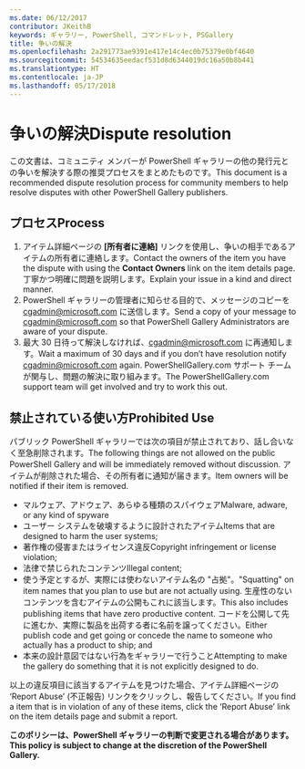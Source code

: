 ```yaml
---
ms.date: 06/12/2017
contributor: JKeithB
keywords: ギャラリー, PowerShell, コマンドレット, PSGallery
title: 争いの解決
ms.openlocfilehash: 2a291773ae9391e417e14c4ec0b75379e0bf4640
ms.sourcegitcommit: 54534635eedacf531d8d6344019dc16a50b8b441
ms.translationtype: HT
ms.contentlocale: ja-JP
ms.lasthandoff: 05/17/2018
---
```

# <a name="dispute-resolution"></a><span data-ttu-id="1fdc0-103">争いの解決</span><span class="sxs-lookup"><span data-stu-id="1fdc0-103">Dispute resolution</span></span>

<span data-ttu-id="1fdc0-104">この文書は、コミュニティ メンバーが PowerShell ギャラリーの他の発行元との争いを解決する際の推奨プロセスをまとめたものです。</span><span class="sxs-lookup"><span data-stu-id="1fdc0-104">This document is a recommended dispute resolution process for community members to help resolve disputes with other PowerShell Gallery publishers.</span></span>

## <a name="process"></a><span data-ttu-id="1fdc0-105">プロセス</span><span class="sxs-lookup"><span data-stu-id="1fdc0-105">Process</span></span>

1. <span data-ttu-id="1fdc0-106">アイテム詳細ページの **[所有者に連絡]** リンクを使用し、争いの相手であるアイテムの所有者に連絡します。</span><span class="sxs-lookup"><span data-stu-id="1fdc0-106">Contact the owners of the item you have the dispute with using the **Contact Owners** link on the item details page.</span></span>
<span data-ttu-id="1fdc0-107">丁寧かつ明確に問題を説明します。</span><span class="sxs-lookup"><span data-stu-id="1fdc0-107">Explain your issue in a kind and direct manner.</span></span>
2. <span data-ttu-id="1fdc0-108">PowerShell ギャラリーの管理者に知らせる目的で、メッセージのコピーを [cgadmin@microsoft.com](mailto:cgadmin@microsoft.com) に送信します。</span><span class="sxs-lookup"><span data-stu-id="1fdc0-108">Send a copy of your message to [cgadmin@microsoft.com](mailto:cgadmin@microsoft.com) so that PowerShell Gallery Administrators are aware of your dispute.</span></span>
3. <span data-ttu-id="1fdc0-109">最大 30 日待って解決しなければ、[cgadmin@microsoft.com](mailto:cgadmin@microsoft.com) に再通知します。</span><span class="sxs-lookup"><span data-stu-id="1fdc0-109">Wait a maximum of 30 days and if you don’t have resolution notify [cgadmin@microsoft.com](mailto:cgadmin@microsoft.com) again.</span></span>
<span data-ttu-id="1fdc0-110">PowerShellGallery.com サポート チームが関与し、問題の解決に取り組みます。</span><span class="sxs-lookup"><span data-stu-id="1fdc0-110">The PowerShellGallery.com support team will get involved and try to work this out.</span></span>


## <a name="prohibited-use"></a><span data-ttu-id="1fdc0-111">禁止されている使い方</span><span class="sxs-lookup"><span data-stu-id="1fdc0-111">Prohibited Use</span></span>

<span data-ttu-id="1fdc0-112">パブリック PowerShell ギャラリーでは次の項目が禁止されており、話し合いなく至急削除されます。</span><span class="sxs-lookup"><span data-stu-id="1fdc0-112">The following things are not allowed on the public PowerShell Gallery and will be immediately removed without discussion.</span></span>  <span data-ttu-id="1fdc0-113">アイテムが削除された場合、その所有者に通知が届きます。</span><span class="sxs-lookup"><span data-stu-id="1fdc0-113">Item owners will be notified if their item is removed.</span></span>

- <span data-ttu-id="1fdc0-114">マルウェア、アドウェア、あらゆる種類のスパイウェア</span><span class="sxs-lookup"><span data-stu-id="1fdc0-114">Malware, adware, or any kind of spyware</span></span>
- <span data-ttu-id="1fdc0-115">ユーザー システムを破壊するように設計されたアイテム</span><span class="sxs-lookup"><span data-stu-id="1fdc0-115">Items that are designed to harm the user systems;</span></span>
- <span data-ttu-id="1fdc0-116">著作権の侵害またはライセンス違反</span><span class="sxs-lookup"><span data-stu-id="1fdc0-116">Copyright infringement or license violation;</span></span>
- <span data-ttu-id="1fdc0-117">法律で禁じられたコンテンツ</span><span class="sxs-lookup"><span data-stu-id="1fdc0-117">Illegal content;</span></span>
- <span data-ttu-id="1fdc0-118">使う予定とするが、実際には使わないアイテム名の "占拠"。</span><span class="sxs-lookup"><span data-stu-id="1fdc0-118">"Squatting" on item names that you plan to use but are not actually using.</span></span> <span data-ttu-id="1fdc0-119">生産性のないコンテンツを含むアイテムの公開もこれに該当します。</span><span class="sxs-lookup"><span data-stu-id="1fdc0-119">This also includes publishing items that have zero productive content.</span></span>
<span data-ttu-id="1fdc0-120">コードを公開して先に進むか、実際に製品を出荷する者に名前を譲ってください。</span><span class="sxs-lookup"><span data-stu-id="1fdc0-120">Either publish code and get going or concede the name to someone who actually has a product to ship; and</span></span>
- <span data-ttu-id="1fdc0-121">本来の設計意図ではない行為をギャラリーで行うこと</span><span class="sxs-lookup"><span data-stu-id="1fdc0-121">Attempting to make the gallery do something that it is not explicitly designed to do.</span></span>


<span data-ttu-id="1fdc0-122">以上の違反項目に該当するアイテムを見つけた場合、アイテム詳細ページの ‘Report Abuse’ (不正報告) リンクをクリックし、報告してください。</span><span class="sxs-lookup"><span data-stu-id="1fdc0-122">If you find a item that is in violation of any of these items, click the ‘Report Abuse’ link on the item details page and submit a report.</span></span>

<span data-ttu-id="1fdc0-123">**このポリシーは、PowerShell ギャラリーの判断で変更される場合があります。**</span><span class="sxs-lookup"><span data-stu-id="1fdc0-123">**This policy is subject to change at the discretion of the PowerShell Gallery.**</span></span>